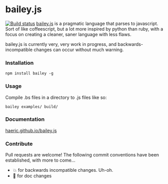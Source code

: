 bailey.js
=========
[![Build status](https://ci.frigg.io/badges/haeric/bailey.js/)](https://ci.frigg.io/haeric/bailey.js/)
[bailey.js](http://haeric.github.io/bailey.js) is a pragmatic language that parses to javascript. Sort of like coffeescript, but a lot more inspired by python than ruby, with a focus on creating a cleaner, saner language with less flaws.

bailey.js is currently very, very work in progress, and backwards-incompatible changes can occur without much warning.

### Installation
```
npm install bailey -g
```

### Usage
Compile .bs files in a directory to .js files like so:
```
bailey examples/ build/
```

### Documentation
[haeric.github.io/bailey.js](http://haeric.github.io/bailey.js)

### Contribute
Pull requests are welcome! The following commit conventions have been established, with more to come...
* :boom: for backwards incompatible changes. Uh-oh.
* :notebook: for doc changes
